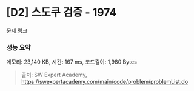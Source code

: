 # [D2] 스도쿠 검증 - 1974 

[문제 링크](https://swexpertacademy.com/main/code/problem/problemDetail.do?contestProbId=AV5Psz16AYEDFAUq) 

### 성능 요약

메모리: 23,140 KB, 시간: 167 ms, 코드길이: 1,980 Bytes



> 출처: SW Expert Academy, https://swexpertacademy.com/main/code/problem/problemList.do